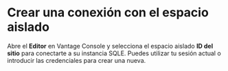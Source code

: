 Crear una conexión con el espacio aislado
=========================================

Abre el **Editor** en Vantage Console y selecciona el espacio aislado **ID del sitio** para conectarte a su instancia SQLE. Puedes utilizar tu sesión actual o introducir las credenciales para crear una nueva.
